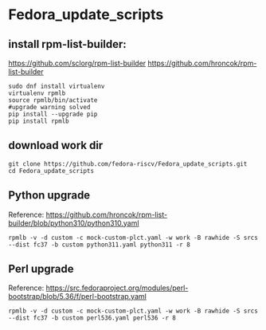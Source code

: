 # Fedora_update_scripts

## install rpm-list-builder:

https://github.com/sclorg/rpm-list-builder
https://github.com/hroncok/rpm-list-builder

```
sudo dnf install virtualenv
virtualenv rpmlb
source rpmlb/bin/activate
#upgrade warning solved
pip install --upgrade pip
pip install rpmlb
```
## download work dir

```
git clone https://github.com/fedora-riscv/Fedora_update_scripts.git
cd Fedora_update_scripts
```

## Python upgrade

Reference: https://github.com/hroncok/rpm-list-builder/blob/python310/python310.yaml

```
rpmlb -v -d custom -c mock-custom-plct.yaml -w work -B rawhide -S srcs --dist fc37 -b custom python311.yaml python311 -r 8
```

## Perl upgrade

Reference: https://src.fedoraproject.org/modules/perl-bootstrap/blob/5.36/f/perl-bootstrap.yaml

```
rpmlb -v -d custom -c mock-custom-plct.yaml -w work -B rawhide -S srcs --dist fc37 -b custom perl536.yaml perl536 -r 8
```



